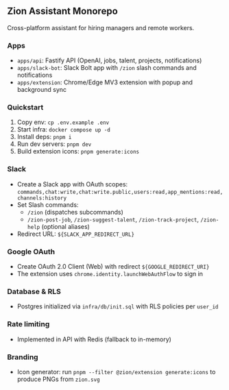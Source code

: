 ## Zion Assistant Monorepo

Cross-platform assistant for hiring managers and remote workers.

### Apps
- `apps/api`: Fastify API (OpenAI, jobs, talent, projects, notifications)
- `apps/slack-bot`: Slack Bolt app with `/zion` slash commands and notifications
- `apps/extension`: Chrome/Edge MV3 extension with popup and background sync

### Quickstart
1. Copy env: `cp .env.example .env`
2. Start infra: `docker compose up -d`
3. Install deps: `pnpm i`
4. Run dev servers: `pnpm dev`
5. Build extension icons: `pnpm generate:icons`

### Slack
- Create a Slack app with OAuth scopes: `commands,chat:write,chat:write.public,users:read,app_mentions:read,channels:history`
- Set Slash commands:
  - `/zion` (dispatches subcommands)
  - `/zion-post-job`, `/zion-suggest-talent`, `/zion-track-project`, `/zion-help` (optional aliases)
- Redirect URL: `${SLACK_APP_REDIRECT_URL}`

### Google OAuth
- Create OAuth 2.0 Client (Web) with redirect `${GOOGLE_REDIRECT_URI}`
- The extension uses `chrome.identity.launchWebAuthFlow` to sign in

### Database & RLS
- Postgres initialized via `infra/db/init.sql` with RLS policies per `user_id`

### Rate limiting
- Implemented in API with Redis (fallback to in-memory)

### Branding
- Icon generator: run `pnpm --filter @zion/extension generate:icons` to produce PNGs from `zion.svg`